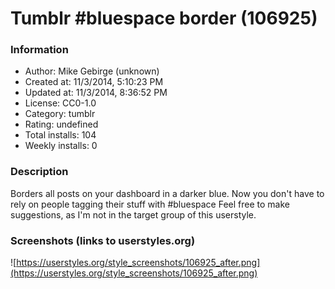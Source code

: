 # Tumblr #bluespace border (106925)

### Information
- Author: Mike Gebirge (unknown)
- Created at: 11/3/2014, 5:10:23 PM
- Updated at: 11/3/2014, 8:36:52 PM
- License: CC0-1.0
- Category: tumblr
- Rating: undefined
- Total installs: 104
- Weekly installs: 0


### Description
Borders all posts on your dashboard in a darker blue. Now you don't have to rely on people tagging their stuff with #bluespace
Feel free to make suggestions, as I'm not in the target group of this userstyle.


### Screenshots (links to userstyles.org)
![https://userstyles.org/style_screenshots/106925_after.png](https://userstyles.org/style_screenshots/106925_after.png)


